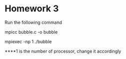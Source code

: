 # Homework 3

Run the following command

mpicc bubble.c -o bubble

mpiexec -np 1 ./bubble

****1 is the number of processor, change it accordingly
